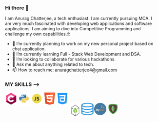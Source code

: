 ### Hi there 👋 
<!--
**anuragnewbie/anuragnewbie** is a ✨ _special_ ✨ repository because its `README.md` (this file) appears on your GitHub profile.

Here are some ideas to get you started: -->

I am Anurag Chatterjee, a tech enthusiast. I am currently pursuing MCA. I am very much fascinated with developing web applications and software applications. 
I am aiming to dive into Competitive Programming and challenge my own capabilities.🤓

- 🔭 I’m currently planning to work on my new personal project based on chat application.
- 🌱 I’m currently learning Full - Stack Web Development and DSA.
- 👯 I’m looking to collaborate for various hackathons.
- 💬 Ask me about anything related to tech.
- 📫 How to reach me: anuragchatterjee4@gmail.com

### MY SKILLS --> <br>

<img align="left" src="skills/c.png" alt="C logo" width=40 height=40 style="margin-right: 2px"/>         
<img align="left" src="skills/python.png" alt="python logo" width=40 height=45 style="margin-right: 2px"/>
<img align="left" src="skills/JS.png" alt="JS logo" width=40 height=40 style="margin-right: 2px"/>
<img align="left" src="skills/html5.png" alt="html5 logo" width=40 height=40 style="margin-right: 2px"/>
<img align="left" src="skills/css.png" alt="css logo" width=40 height=40 style="margin-right: 2px"/>
<br><br>
<img align="left" src="skills/nodejs.png" alt="nodejs logo" width=40 height=50 style="margin-right; 2px margin-top: 5px"/>
<img align="left" src="skills/sql.png" alt="sql logo" width=40 height=40 style="margin-right: 2px"/>
<img align="left" src="skills/mysql.png" alt="mysql logo" width=40 height=40 style="margin-right: 2px"/>
<img align="left" src="skills/mongodb.png" alt="mongodb logo" width=40 height=40 style="margin-right: 2px"/>
